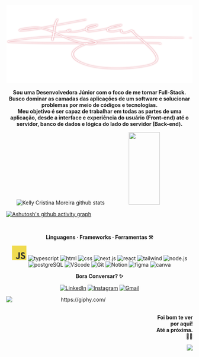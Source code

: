 <div align="center">
    <img src="./assignature.svg" alt="Kelly's Assignature" />
</div>

<p align="center"> 
<strong>
Sou uma Desenvolvedora Júnior com o foco de me tornar Full-Stack. <br>
Busco dominar as camadas das aplicações de um software e solucionar problemas por meio de códigos e tecnologias. <br>
Meu objetivo é ser capaz de trabalhar em todas as partes de uma aplicação, desde a interface e experiência do usuário (Front-end) até o servidor, banco de dados e lógica do lado do servidor (Back-end).<br>
</strong>
<p>
    
<div align="center">  
  <img width="49%" height="195px" src="https://github-readme-stats.vercel.app/api?username=kellymoreira&show_icons=true&count_private=true&hide_border=true&title_color=F1B4BB&icon_color=1F4172&text_color=FDF0F0&bg_color=132043" alt="Kelly Cristina Moreira github stats" /> 
  <img width="41%" height="195px" src="https://github-readme-stats.vercel.app/api/top-langs/?username=kellymoreira&layout=compact&hide_border=true&title_color=F1B4BB&text_color=FDF0F0&bg_color=132043" />
</div>


[![Ashutosh's github activity graph](https://github-readme-activity-graph.vercel.app/graph?username=kellymoreira&bg_color=132043&color=F1B4BB&line=F1B4BB&point=FDF0F0&area=true&hide_border=true)](https://github.com/ashutosh00710/github-readme-activity-graph)

<br>
<div align="center">

<p>
<strong>
Linguagens · Frameworks · Ferramentas ⚒️
</strong>
<p>



<img src="https://raw.githubusercontent.com/devicons/devicon/master/icons/javascript/javascript-original.svg" alt="javascript" width="40" height="40"/>
<img src="https://cdn.jsdelivr.net/gh/devicons/devicon/icons/typescript/typescript-original.svg" alt="typescript" width="40" height="40"/>
<img src="https://cdn.jsdelivr.net/gh/devicons/devicon/icons/html5/html5-original.svg" alt="html" width="40" height="40"/>
<img src="https://cdn.jsdelivr.net/gh/devicons/devicon/icons/css3/css3-original.svg" alt="css" width="40" height="40"/>
<img src="https://cdn.jsdelivr.net/gh/devicons/devicon/icons/nextjs/nextjs-original.svg" alt="next.js" width="40" height="40"/>
<img src="https://cdn.jsdelivr.net/gh/devicons/devicon/icons/react/react-original.svg" alt="react" width="40" height="40"/>
<img src="https://cdn.jsdelivr.net/gh/devicons/devicon/icons/tailwindcss/tailwindcss-plain.svg" alt="tailwind" width="40" height="40"/>
<img src="https://cdn.jsdelivr.net/gh/devicons/devicon/icons/nodejs/nodejs-original.svg" alt="node.js" width="40" height="40"/>
<img src="https://cdn.jsdelivr.net/gh/devicons/devicon/icons/postgresql/postgresql-original.svg" alt="postgreSQL" width="40" height="40"/>
<img src="https://cdn.jsdelivr.net/gh/devicons/devicon/icons/vscode/vscode-original.svg" alt="VScode" width="40" height="40"/>
<img src="https://cdn.jsdelivr.net/gh/devicons/devicon/icons/git/git-original.svg" alt="Git" width="40" height="40"/>
<img src="https://noticon-static.tammolo.com/dgggcrkxq/image/upload/v1570106347/noticon/hx52ypkqqdzjdvd8iaid.svg" alt="Notion" width="40" height="40"/>
<img src="https://cdn.jsdelivr.net/gh/devicons/devicon/icons/figma/figma-original.svg" alt="figma" width="40" height="40"/>
<img src="https://cdn.jsdelivr.net/gh/devicons/devicon/icons/canva/canva-original.svg" alt="canva" width="40" height="40"/>

<br>

<p align="center">
<strong>
Bora Conversar? ✨
</strong>
<p>

<div align="center">

[![LinkedIn](https://img.shields.io/badge/LinkedIn-0077B5?style=for-the-badge&logo=linkedin&logoColor=white)](https://www.linkedin.com/in/kelly-cristina-moreira/)
[![Instagram](https://img.shields.io/badge/Instagram-E4405F?style=for-the-badge&logo=instagram&logoColor=white)](https://www.instagram.com/kellyyy_cris/)
[![Gmail](https://img.shields.io/badge/Gmail-D14836?style=for-the-badge&logo=gmail&logoColor=white)](mailto:kelly.moreira0510@gmail.com)
</div>



<div>
 <a href="https://giphy.com/" ><img src="https://media3.giphy.com/media/wAyLMQHWdkYAAO2RSd/giphy.gif?cid=ecf05e47xvwiy1m7sh4boxc0hu8zvv683w1354x3evnmf880&ep=v1_stickers_search&rid=giphy.gif&ct=s" img align="left" width="400" height="400" border="0" alt="https://giphy.com/" /></a><br /><a href="https://giphy.com/"></a>
</div>


<div style="text-align: right;">
  <br>
  <p style="text-align: right;">
    <strong>
      <b>Foi bom te ver por aqui! <br> Até a próxima.👋🏼</b>
    </strong>
  </p>
  <p style="text-align: right;">
    <img style="float: right;" src="https://profile-counter.glitch.me/{kellymoreira}/count.svg" />
  </p>
  <br>
</div>
